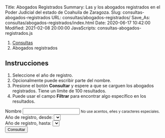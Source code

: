 Title: Abogados Registrados
Summary: Las y los abogados registrados en el Poder Judicial del estado de Coahuila de Zaragoza.
Slug: consultas-abogados-registrados
URL: consultas/abogados-registrados/
Save_As: consultas/abogados-registrados/index.html
Date: 2020-06-17 10:42:00
Modified: 2021-02-08 20:00:00
JavaScripts: consultas-abogados-registrados.js


<nav aria-label="breadcrumb">
    <ol class="breadcrumb">
        <li class="breadcrumb-item"><a href="../">Consultas</a></li>
        <li class="breadcrumb-item active" aria-current="page">Abogados registrados</li>
    </ol>
</nav>

## Instrucciones

1. Seleccione el año de registro.
2. Opcionalmente puede escribir parte del nombre.
3. Presione el botón **Consultar** y espere a que se carguen los abogados registrados. Tiene un límite de 100 resultados.
4. Puede usar el campo **Filtrar** para encontrar algo específico en los resultados.

<div class="card mb-2">
    <div class="card-body">
        <form id="abogadosForm">
            <div class="form-group">
                <label for="nombreInput">Nombre</label>
                <input id="nombreInput" type="text" class="form-control" aria-describedby="nombreInputHelp">
                <small id="nombreInputHelp" class="form-text text-muted">No use acentos, eñes y caracteres especiales.</small>
            </div>
            <div class="form-group">
                <label for="anoDesdeSelect">Año de registro, desde:</label>
                <select id="anoDesdeSelect" class="form-control"></select>
            </div>
            <div class="form-group">
                <label for="anoHastaSelect">Año de registro, hasta:</label>
                <select id="anoHastaSelect" class="form-control"></select>
            </div>
            <button id="consultarButton" type="button" class="btn btn-primary">
                Consultar
            </button>
            <button id="cargandoButton" class="btn btn-primary" type="button"  style="display: none;" disabled>
                <span class="spinner-border spinner-border-sm" role="status" aria-hidden="true"></span>
                Cargando...
            </button>
        </form>
    </div>
</div>
<div id="revisarParametros" class="card mb-2" style="display: none;">
    <div class="card-body">
        <div id="revisarParametrosAlert" class="alert alert-primary" role="alert"></div>
    </div>
</div>
<div id="sinResultados" class="card mb-2" style="display: none;">
    <div class="card-body">
        <div id="sinResultadosAlert" class="alert alert-warning" role="alert"></div>
    </div>
</div>
<div id="abogadosRegistrados" class="card mb-2" style="display: none;">
    <div class="card-body">
        <table id="abogadosRegistradosTable" class="table" style="width: 100%;">
            <thead>
                <th>Fecha</th>
                <th>Libro</th>
                <th>Número</th>
                <th>Nombre</th>
            </thead>
        </table>
    </div>
</div>

